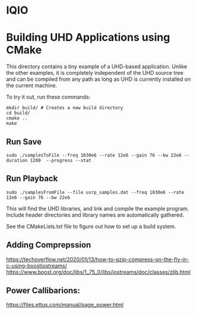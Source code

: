# IQIO

Building UHD Applications using CMake
=====================================

This directory contains a tiny example of a UHD-based application.
Unlike the other examples, it is completely independent of the UHD
source tree and can be compiled from any path as long as UHD is
currently installed on the current machine.

To try it out, run these commands:
```
mkdir build/ # Creates a new build directory
cd build/
cmake ..
make
```

## Run Save
```
sudo ./samplesToFile --freq 1030e6 --rate 12e6 --gain 76 --bw 22e6 --duration 1200  --progress --stat
```

## Run Playback
```
sudo ./samplesFromFile --file usrp_samples.dat --freq 1030e6 --rate 12e6 --gain 76 --bw 22e6
```




This will find the UHD libraries, and link and compile the example
program. Include header directories and library names are automatically
gathered.

See the CMakeLists.txt file to figure out how to set up a build system.



## Adding Comprepssion
https://techoverflow.net/2020/01/13/how-to-gzip-compress-on-the-fly-in-c-using-boostiostreams/
https://www.boost.org/doc/libs/1_75_0/libs/iostreams/doc/classes/zlib.html

##  Power Callibarions:
https://files.ettus.com/manual/page_power.html
